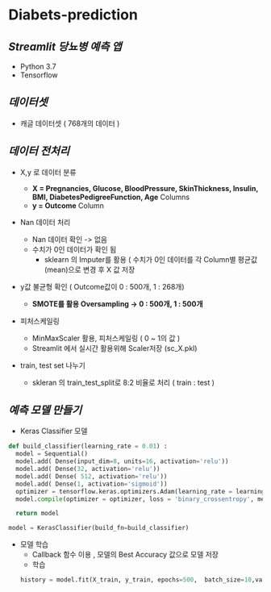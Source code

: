 # Diabets-prediction      



## _Streamlit 당뇨병 예측 앱_


- Python 3.7
- Tensorflow   
   
      
         
## _데이터셋_
- 캐글 데이터셋 ( 768개의 데이터 )   

## _데이터 전처리_   
- X,y 로 데이터 분류
  - **X = Pregnancies, Glucose, BloodPressure, SkinThickness, Insulin, BMI, DiabetesPedigreeFunction, Age** Columns
  - **y = Outcome** Column

- Nan 데이터 처리
  - Nan 데이터 확인 -> 없음
  - 수치가 0인 데이터가 확인 됨 
    - sklearn 의 Imputer를 활용 ( 수치가 0인 데이터를 각 Column별 평균값(mean)으로 변경 후 X 값 저장
 
- y값 불균형 확인 ( Outcome값이 0 : 500개,  1 : 268개) 
  - **SMOTE를 활용 Oversampling -> 0 : 500개, 1 : 500개**
 
- 피처스케일링
  - MinMaxScaler 활용, 피처스케일링 ( 0 ~ 1의 값 )
  - Streamlit 에서 실시간 활용위해 Scaler저장 (sc_X.pkl)
  
- train, test set 나누기
  - skleran 의 train_test_split로 8:2 비율로 처리 ( train : test )


## _예측 모델 만들기_

- Keras Classifier 모델 
```python
def build_classifier(learning_rate = 0.01) :
  model = Sequential()
  model.add( Dense(input_dim=8, units=16, activation='relu'))
  model.add( Dense(32, activation='relu'))
  model.add( Dense( 512, activation='relu'))
  model.add( Dense(1, activation='sigmoid'))
  optimizer = tensorflow.keras.optimizers.Adam(learning_rate = learning_rate)
  model.compile(optimizer = optimizer, loss = 'binary_crossentropy', metrics='accuracy')

  return model
```

```python
model = KerasClassifier(build_fn=build_classifier)
```

- 모델 학습 
  - Callback 함수 이용 , 모델의 Best Accuracy 값으로 모델 저장
  - 학습 
  ```python
  history = model.fit(X_train, y_train, epochs=500,  batch_size=10,validation_data=(X_test, y_test), callbacks=cp )
  ```
  

  
  
  
  
  





 






